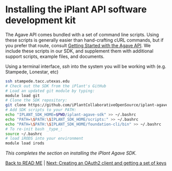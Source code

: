 Installing the iPlant API software development kit
==================================================

The Agave API comes bundled with a set of command line scripts. Using these scripts is generally easier than hand-crafting cURL commands, but if you prefer that route, consult [Getting Started with the Agave API](http://agaveapi.co/getting-started-with-the-agave-api/). We include these scripts in our SDK, and supplement them with additional support scripts, example files, and documents. 

Using a terminal interface, _ssh_ into the system you will be working with (e.g. Stampede, Lonestar, etc)

```sh
ssh stampede.tacc.utexas.edu
# Check out the SDK from the iPlant's GitHub
# Load an updated git module by typing:
module load git
# Clone the SDK repository:
git clone https://github.com/iPlantCollaborativeOpenSource/iplant-agave-sdk.git --recursive
# Add SDK scripts to your PATH:
echo "IPLANT_SDK_HOME=$PWD/iplant-agave-sdk" >> ~/.bashrc
echo "PATH=\$PATH:\$IPLANT_SDK_HOME/scripts:" >> ~/.bashrc
echo "PATH=\$PATH:\$IPLANT_SDK_HOME/foundation-cli/bin" >> ~/.bashrc
# To re-init bash _type_:
source ~/.bashrc
# load iRODS into your environment
module load irods
```
*This completes the section on installing the iPlant Agave SDK.*

[Back to READ ME](../README.md) | [Next: Creating an OAuth2 client and getting a set of keys](client-create.md)
